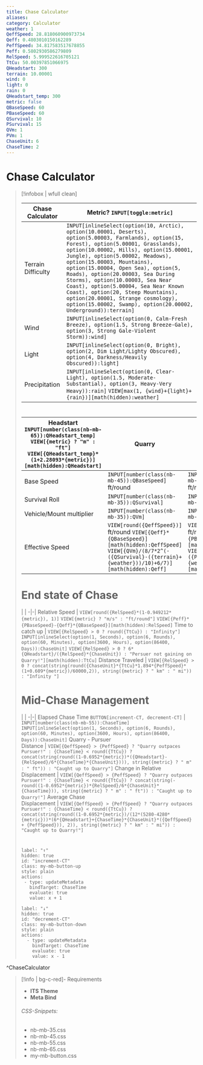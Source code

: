 ```yaml
---
title: Chase Calculator
aliases: 
category: Calculator
weather: 1
QeffSpeed: 28.818060900973734
Qeff: 0.4803010150162289
PeffSpeed: 34.817583517678855
Peff: 0.5802930586279809
RelSpeed: 5.999522616705121
TtCu: 50.00397851066975
QHeadstart: 300
terrain: 10.00001
wind: 0
light: 0
rain: 0
QHeadstart_temp: 300
metric: false
QBaseSpeed: 60
PBaseSpeed: 60
QSurvival: 10
PSurvival: 15
QVm: 1
PVm: 1
ChaseUnit: 6
ChaseTime: 2
---
```

#  Chase Calculator

> [!infobox | wfull clean]
>
> | Chase Calculator | Metric? `INPUT[toggle:metric]` |
> | - | - |
> | Terrain Difficulty | `INPUT[inlineSelect(option(10, Arctic), option(10.00001, Deserts), option(5.00003, Farmlands), option(15, Forest), option(5.00001, Grasslands), option(10.00002, Hills), option(15.00001, Jungle), option(5.00002, Meadows), option(15.00003, Mountains), option(15.00004, Open Sea), option(5, Roads), option(20.00003, Sea During Storms), option(10.00003, Sea Near Coast), option(5.00004, Sea Near Known Coast), option(20, Steep Mountains), option(20.00001, Strange cosmology), option(15.00002, Swamp), option(20.00002, Underground)):terrain]` |
> | Wind | `INPUT[inlineSelect(option(0, Calm-Fresh Breeze), option(1.5, Strong Breeze-Gale), option(3, Strong Gale-Violent Storm)):wind]` |
> | Light |  `INPUT[inlineSelect(option(0, Bright), option(2, Dim Light/Lighty Obscured), option(4, Darkness/Heavily Obscured)):light]` |
> | Precipitation | `INPUT[inlineSelect(option(0, Clear-Light), option(1.5, Moderate-Substantial), option(3, Heavy-Very Heavy)):rain]` `VIEW[max(1, {wind}+{light}+{rain})][math(hidden):weather]`
> #
> Headstart `INPUT[number(class(nb-mb-65)):QHeadstart_temp]` `VIEW[{metric} ? "m" : "ft"]` `VIEW[{QHeadstart_temp}*(1+2.28093*{metric})][math(hidden):QHeadstart]` | Quarry | Pursuer |
> -|-|-|
> | Base Speed | `INPUT[number(class(nb-mb-45)):QBaseSpeed]` ft/round | `INPUT[number(class(nb-mb-45)):PBaseSpeed]` ft/round |
> | Survival Roll | `INPUT[number(class(nb-mb-35)):QSurvival]` |  `INPUT[number(class(nb-mb-35)):PSurvival]`
> | Vehicle/Mount multiplier | `INPUT[number(class(nb-mb-35)):QVm]`  | `INPUT[number(class(nb-mb-35)):PVm]` |
> | Effective Speed | `VIEW[round({QeffSpeed})]` ft/round `VIEW[{Qeff}*{QBaseSpeed}][math(hidden):QeffSpeed]` `VIEW[{QVm}/(8/7*2^(-({QSurvival}-({terrain}+{weather}))/10)+6/7)][math(hidden):Qeff]` | `VIEW[round({PeffSpeed})]` ft/round `VIEW[{Peff}*{PBaseSpeed}][math(hidden):PeffSpeed]` `VIEW[{PVm}/(8/7*2^(-({PSurvival}-({terrain}+{weather}))/10)+6/7)][math(hidden):Peff]` |
> # End state of Chase
> | |
> -|-|
> Relative Speed | `VIEW[round({RelSpeed}*(1-0.949212*{metric}), 1)]` `VIEW[{metric} ? "m/s" : "ft/round"]` `VIEW[{Peff}*{PBaseSpeed}-{Qeff}*{QBaseSpeed}][math(hidden):RelSpeed]`
> Time to catch up | `VIEW[{RelSpeed} > 0 ? round({TtCu}) : "Infinity"]` `INPUT[inlineSelect(option(1, Seconds), option(6, Rounds), option(60, Minutes), option(3600, Hours), option(86400, Days)):ChaseUnit]` `VIEW[{RelSpeed} > 0 ? 6*{QHeadstart}/({RelSpeed}*{ChaseUnit}) : "Persuer not gaining on Quarry!"][math(hidden):TtCu]`
> Distance Traveled | `VIEW[{RelSpeed} > 0 ? concat(string(round({ChaseUnit}*{TtCu}*1.894*{PeffSpeed}*(1+0.609*{metric})/60000,2)), string({metric} ? " km" : " mi")) : "Infinity "]`
> # Mid-Chase Management
> | |
> -|-|
> Elapsed Chase Time  `BUTTON[increment-CT, decrement-CT]` | `INPUT[number(class(nb-mb-55)):ChaseTime]` `INPUT[inlineSelect(option(1, Seconds), option(6, Rounds), option(60, Minutes), option(3600, Hours), option(86400, Days)):ChaseUnit]`
> Quarry - Pursuer<br>Distance | `VIEW[{QeffSpeed} > {PeffSpeed} ? "Quarry outpaces Pursuer!" : {ChaseTime} < round({TtCu}) ? concat(string(round((1-0.6952*{metric})*({QHeadstart}-{RelSpeed}/6*{ChaseTime}*{ChaseUnit}))), string({metric} ? " m" : " ft")) : "Caught up to Quarry"]`
> Change in Relative<br>Displacement | `VIEW[{QeffSpeed} > {PeffSpeed} ? "Quarry outpaces Pursuer!" : {ChaseTime} < round({TtCu}) ? concat(string(-round((1-0.6952*{metric})*{RelSpeed}/6*{ChaseUnit}*{ChaseTime})), string({metric} ? " m" : " ft")) : "Caught up to Quarry!"]`
> Average Chase<br>Displacement | `VIEW[{QeffSpeed} > {PeffSpeed} ? "Quarry outpaces Pursuer!" : {ChaseTime} < round({TtCu}) ? concat(string(round((1-0.6952*{metric})/(12*(5280-4280*{metric}))*(6*{QHeadstart}+{ChaseTime}*{ChaseUnit}*({QeffSpeed} + {PeffSpeed})), 2)), string({metric} ? " km" : " mi")) : "Caught up to Quarry!"]`
> #
>  ```meta-bind-button
> label: "↑"
> hidden: true
> id: "increment-CT"
> class: my-mb-button-up
> style: plain
> actions:
>   - type: updateMetadata
>     bindTarget: ChaseTime
>     evaluate: true
>     value: x + 1
> ```
> 
> ```meta-bind-button
> label: "↓"
> hidden: true
> id: "decrement-CT"
> class: my-mb-button-down
> style: plain
> actions:
>   - type: updateMetadata
>     bindTarget: ChaseTime
>     evaluate: true
>     value: x - 1
> ```
^ChaseCalculator

> [!info | bg-c-red]- Requirements
> * **ITS Theme**
> * **Meta Bind**
>  ###### CSS-Snippets:
> * nb-mb-35.css
> * nb-mb-45.css
> * nb-mb-55.css
> * nb-mb-65.css
> * my-mb-button.css